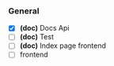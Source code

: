 ### General
- [X] __(doc)__ Docs Api
- [ ] __(doc)__ Test
- [ ] __(doc)__ Index page frontend
- [ ] frontend